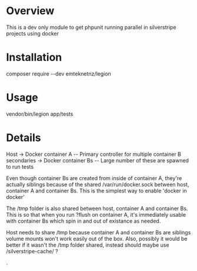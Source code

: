# Overview

This is a dev only module to get phpunit running parallel in silverstripe projects using docker

# Installation

composer require --dev emteknetnz/legion

# Usage

vendor/bin/legion app/tests

# Details

Host
-> Docker container A  -- Primary controller for multiple container B secondaries
-> Docker container Bs -- Large number of these are spawned to run tests

Even though container Bs are created from inside of container A, they're actually siblings because of the shared /var/run/docker.sock between host, container A and container Bs.  This is the simplest way to enable 'docker in docker'

The /tmp folder is also shared between host, container A and container Bs.  This is so that when you run ?flush on container A, it's immediately usable with container Bs which spin in and out of existance as needed.

Host needs to share /tmp because container A and container Bs are siblings volume mounts won't work easily out of the box.  Also, possibly it would be better if it wasn't the /tmp folder shared, instead should maybe use /silverstripe-cache/ ?

.
